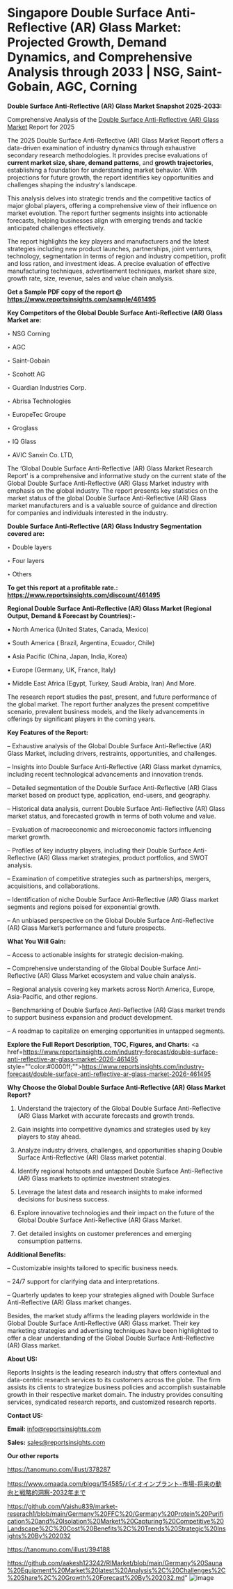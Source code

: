 # Singapore Double Surface Anti-Reflective (AR) Glass Market: Projected Growth, Demand Dynamics, and Comprehensive Analysis through 2033 | NSG, Saint-Gobain, AGC, Corning

<strong>Double Surface Anti-Reflective (AR) Glass Market Snapshot 2025-2033:</strong>

Comprehensive Analysis of the <a href=https://www.reportsinsights.com/sample/461495>Double Surface Anti-Reflective (AR) Glass Market</a> Report for 2025

The 2025 Double Surface Anti-Reflective (AR) Glass Market Report offers a data-driven examination of industry dynamics through exhaustive secondary research methodologies. It provides precise evaluations of <strong>current market size, share, demand patterns</strong>, and <strong>growth trajectories</strong>, establishing a foundation for understanding market behavior. With projections for future growth, the report identifies key opportunities and challenges shaping the industry's landscape.

This analysis delves into strategic trends and the competitive tactics of major global players, offering a comprehensive view of their influence on market evolution. The report further segments insights into actionable forecasts, helping businesses align with emerging trends and tackle anticipated challenges effectively.

The report highlights the key players and manufacturers and the latest strategies including new product launches, partnerships, joint ventures, technology, segmentation in terms of region and industry competition, profit and loss ration, and investment ideas. A precise evaluation of effective manufacturing techniques, advertisement techniques, market share size, growth rate, size, revenue, sales and value chain analysis.

<strong>Get a Sample PDF copy of the report @ <a href=https://www.reportsinsights.com/sample/461495 style=color:#0000ff;>https://www.reportsinsights.com/sample/461495</a></strong>

<strong>Key Competitors of the Global Double Surface Anti-Reflective (AR) Glass Market are:</strong>

‣ NSG Corning

‣ AGC

‣ Saint-Gobain

‣ Scohott AG

‣ Guardian Industries Corp.

‣ Abrisa Technologies

‣ EuropeTec Groupe

‣ Groglass

‣ IQ Glass

‣ AVIC Sanxin Co. LTD,

The ‘Global Double Surface Anti-Reflective (AR) Glass Market Research Report’ is a comprehensive and informative study on the current state of the Global Double Surface Anti-Reflective (AR) Glass Market industry with emphasis on the global industry. The report presents key statistics on the market status of the global Double Surface Anti-Reflective (AR) Glass market manufacturers and is a valuable source of guidance and direction for companies and individuals interested in the industry.

<strong>Double Surface Anti-Reflective (AR) Glass Industry Segmentation covered are:</strong>

‣ Double layers

‣ Four layers

‣ Others

<strong>To get this report at a profitable rate.: <a href=https://www.reportsinsights.com/discount/461495 style=color:#0000ff;>https://www.reportsinsights.com/discount/461495</a></strong>

<strong>Regional Double Surface Anti-Reflective (AR) Glass Market (Regional Output, Demand &amp; Forecast by Countries):-</strong>

• North America (United States, Canada, Mexico)

• South America ( Brazil, Argentina, Ecuador, Chile)

• Asia Pacific (China, Japan, India, Korea)

• Europe (Germany, UK, France, Italy)

• Middle East Africa (Egypt, Turkey, Saudi Arabia, Iran) And More.

The research report studies the past, present, and future performance of the global market. The report further analyzes the present competitive scenario, prevalent business models, and the likely advancements in offerings by significant players in the coming years.

<strong>Key Features of the Report:</strong>

– Exhaustive analysis of the Global Double Surface Anti-Reflective (AR) Glass Market, including drivers, restraints, opportunities, and challenges.

– Insights into Double Surface Anti-Reflective (AR) Glass market dynamics, including recent technological advancements and innovation trends.

– Detailed segmentation of the Double Surface Anti-Reflective (AR) Glass market based on product type, application, end-users, and geography.

– Historical data analysis, current Double Surface Anti-Reflective (AR) Glass market status, and forecasted growth in terms of both volume and value.

– Evaluation of macroeconomic and microeconomic factors influencing market growth.

– Profiles of key industry players, including their Double Surface Anti-Reflective (AR) Glass market strategies, product portfolios, and SWOT analysis.

– Examination of competitive strategies such as partnerships, mergers, acquisitions, and collaborations.

– Identification of niche Double Surface Anti-Reflective (AR) Glass market segments and regions poised for exponential growth.

– An unbiased perspective on the Global Double Surface Anti-Reflective (AR) Glass Market’s performance and future prospects.

<strong>What You Will Gain:</strong>

– Access to actionable insights for strategic decision-making.

– Comprehensive understanding of the Global Double Surface Anti-Reflective (AR) Glass Market ecosystem and value chain analysis.

– Regional analysis covering key markets across North America, Europe, Asia-Pacific, and other regions.

– Benchmarking of Double Surface Anti-Reflective (AR) Glass market trends to support business expansion and product development.

– A roadmap to capitalize on emerging opportunities in untapped segments.

<strong>Explore the Full Report Description, TOC, Figures, and Charts:</strong>
<a href=https://www.reportsinsights.com/industry-forecast/double-surface-anti-reflective-ar-glass-market-2026-461495 style=""color:#0000ff;"">https://www.reportsinsights.com/industry-forecast/double-surface-anti-reflective-ar-glass-market-2026-461495</a>

<strong>Why Choose the Global Double Surface Anti-Reflective (AR) Glass Market Report?</strong>

1. Understand the trajectory of the Global Double Surface Anti-Reflective (AR) Glass Market with accurate forecasts and growth trends.

2. Gain insights into competitive dynamics and strategies used by key players to stay ahead.

3. Analyze industry drivers, challenges, and opportunities shaping Double Surface Anti-Reflective (AR) Glass market potential.

4. Identify regional hotspots and untapped Double Surface Anti-Reflective (AR) Glass markets to optimize investment strategies.

5. Leverage the latest data and research insights to make informed decisions for business success.

6. Explore innovative technologies and their impact on the future of the Global Double Surface Anti-Reflective (AR) Glass Market.

7. Get detailed insights on customer preferences and emerging consumption patterns.

<strong>Additional Benefits:</strong>

– Customizable insights tailored to specific business needs.

– 24/7 support for clarifying data and interpretations.

– Quarterly updates to keep your strategies aligned with Double Surface Anti-Reflective (AR) Glass market changes.

Besides, the market study affirms the leading players worldwide in the Global Double Surface Anti-Reflective (AR) Glass market. Their key marketing strategies and advertising techniques have been highlighted to offer a clear understanding of the Global Double Surface Anti-Reflective (AR) Glass market.

<strong><strong>About US</strong>:</strong>

Reports Insights is the leading research industry that offers contextual and data-centric research services to its customers across the globe. The firm assists its clients to strategize business policies and accomplish sustainable growth in their respective market domain. The industry provides consulting services, syndicated research reports, and customized research reports.

<strong>Contact US:</strong>

<p class=><b>Email:</b> <a href=mailto:info@reportsinsights.com>info@reportsinsights.com</a></p>
<p class=><b>Sales:</b> <a href=mailto:sales@reportsinsights.com>sales@reportsinsights.com</a></p>

<strong>Our other reports</strong>

<a href=https://tanomuno.com/illust/378287>https://tanomuno.com/illust/378287</a>

<a href=https://www.omaada.com/blogs/154585/バイオインプラント-市場-将来の動向と戦略的洞察-2032年まで>https://www.omaada.com/blogs/154585/バイオインプラント-市場-将来の動向と戦略的洞察-2032年まで</a>

<a href=https://github.com/Vaishu839/market-reserach1/blob/main/Germany%20FFC%20/Germany%20Protein%20Purification%20and%20Isolation%20Market%20Capturing%20Competitive%20Landscape%2C%20Cost%20Benefits%2C%20Trends%20Strategic%20Insights%20By%202032>https://github.com/Vaishu839/market-reserach1/blob/main/Germany%20FFC%20/Germany%20Protein%20Purification%20and%20Isolation%20Market%20Capturing%20Competitive%20Landscape%2C%20Cost%20Benefits%2C%20Trends%20Strategic%20Insights%20By%202032</a>

<a href=https://tanomuno.com/illust/394188>https://tanomuno.com/illust/394188</a>

<a href=https://github.com/aakesh123242/RIMarket/blob/main/Germany%20Sauna%20Equipment%20Market%20latest%20Analysis%2C%20Challenges%2C%20Share%2C%20Growth%20Forecast%20By%202032.md>https://github.com/aakesh123242/RIMarket/blob/main/Germany%20Sauna%20Equipment%20Market%20latest%20Analysis%2C%20Challenges%2C%20Share%2C%20Growth%20Forecast%20By%202032.md</a>"
![image](https://github.com/user-attachments/assets/98517211-c159-421e-b533-63dfcaafa48e)

